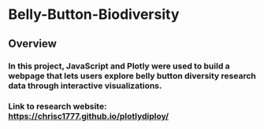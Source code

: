# Belly-Button-Biodiversity

## Overview

### In this project, JavaScript and Plotly were used to build a webpage that lets users explore belly button diversity research data through interactive visualizations.

### Link to research website: https://chrisc1777.github.io/plotlydiploy/
